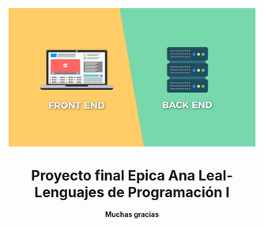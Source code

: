 <div align="center">

<img alt="readme img" src="readme.png" width="500">

# Proyecto final Epica Ana Leal-  Lenguajes de Programación I 


**Muchas gracias**
</div>
